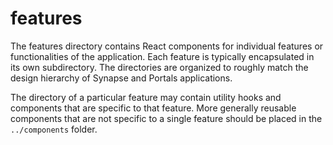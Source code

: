 # features

The features directory contains React components for individual features or functionalities of the application. Each feature is typically encapsulated in its own subdirectory. The directories are organized to roughly match the design hierarchy of Synapse and Portals applications.

The directory of a particular feature may contain utility hooks and components that are specific to that feature. More generally reusable components that are not specific to a single feature should be placed in the `../components` folder.
